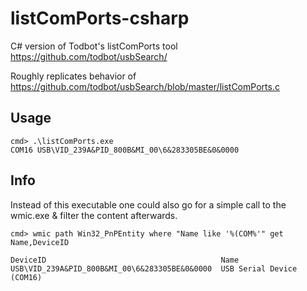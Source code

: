 # listComPorts-csharp
C# version of Todbot's listComPorts tool https://github.com/todbot/usbSearch/

Roughly replicates behavior of https://github.com/todbot/usbSearch/blob/master/listComPorts.c


## Usage
```
cmd> .\listComPorts.exe
COM16 USB\VID_239A&PID_800B&MI_00\6&283305BE&0&0000
```

## Info
Instead of this executable one could also go for a simple call to the wmic.exe & filter the content afterwards.

```
cmd> wmic path Win32_PnPEntity where "Name like '%(COM%'" get Name,DeviceID

DeviceID                                       Name
USB\VID_239A&PID_800B&MI_00\6&283305BE&0&0000  USB Serial Device (COM16)

```
